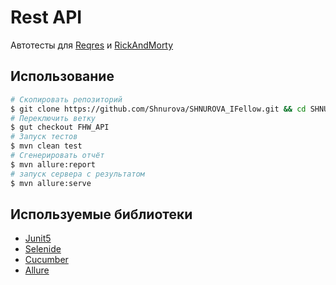 # Rest API

Автотесты для [Reqres](https://reqres.in)
и [RickAndMorty](https://rickandmortyapi.com/api/)

## Использование

```bash
# Скопировать репозиторий
$ git clone https://github.com/Shnurova/SHNUROVA_IFellow.git && cd SHNUROVA_IFellow
# Переключить ветку
$ gut checkout FHW_API
# Запуск тестов
$ mvn clean test
# Сгенерировать отчёт
$ mvn allure:report
# запуск сервера с результатом
$ mvn allure:serve
```

## Используемые библиотеки

- [Junit5](https://junit.org/junit5/)
- [Selenide](https://ru.selenide.org/)
- [Cucumber](https://cucumber.io/)
- [Allure](https://allurereport.org/)
